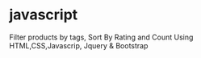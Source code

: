 # javascript
Filter products by tags, Sort By Rating and Count Using HTML,CSS,Javascrip, Jquery & Bootstrap
